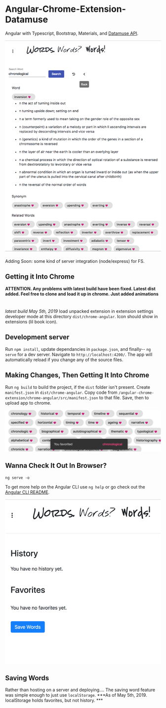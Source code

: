 



# Angular-Chrome-Extension-Datamuse

Angular with Typescript, Bootstrap, Materials, and [Datamuse API](https://www.datamuse.com/api/).

![](words1.png)

Adding Soon: some kind of server integration (node/express) for FS.

## Getting it Into Chrome

**ATTENTION. Any problems with latest build have been fixed. Latest dist added. Feel free to clone and load it up in chrome. Just added animations**
#
*latest build May 5th, 2019*
load unpacked extension in extension settings developer mode at this directory  `dist/chrome-angular`. Icon should show in extensions (lil book icon).

## Development server

Run `npm install`, update dependancies in `package.json`, and finally-- `ng serve` for a dev server. Navigate to `http://localhost:4200/`. The app will automatically reload if you change any of the source files. 

## Making Changes, Then Getting It Into Chrome

Run `ng build` to build the project, if the `dist` folder isn't present. Create `manifest.json` in `dist/chrome-angular`. Copy code from `/angular-chrome-extension/chrome-angular/src/manifest.json` to that file. Save, then to upload app to chrome.

![](words2.png)

## Wanna Check It Out In Browser?

`ng serve -o`

To get more help on the Angular CLI use `ng help` or go check out the [Angular CLI README](https://github.com/angular/angular-cli/blob/master/README.md).

![](words3.png)

## Saving Words

Rather than hosting on a server and deploying.... The saving word feature was simple enough to just use `localStorage`. ***As of May 5th, 2019. localStorage holds favorites, but not history. ***